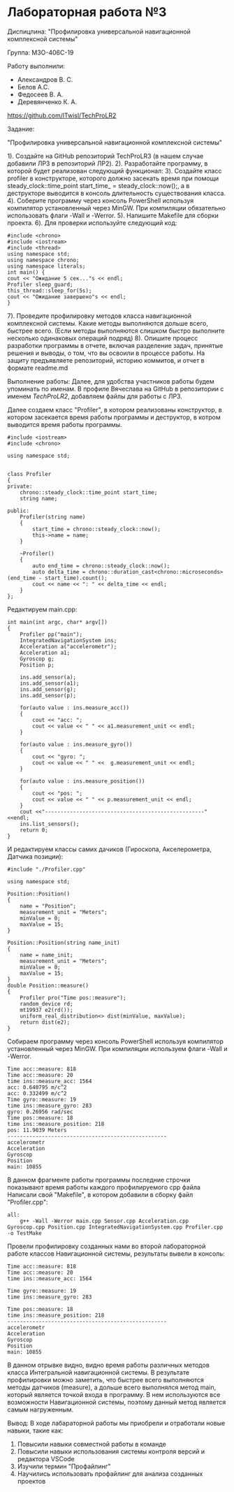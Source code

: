 # Лабораторная работа №3

Диспицлина: "Профилировка универсальной навигационной комплексной системы"

Группа:
М3О-406С-19

Работу выполнили:
- Александров В. С.
- Белов А.С.
- Федосеев В. А.
- Деревянченко К. А.

https://github.com/lTwisl/TechProLR2

Задание:

"Профилировка универсальной навигационной комплексной системы"

1). Создайте на GitHub репозиторий TechProLR3 (в нашем случае добавили ЛР3 в репозиторий ЛР2).
2). Разработайте программу, в которой будет реализован следующий функционал:
3). Создайте класс profiler в конструкторе, которого должно засекать время при помощи
steady_clock::time_point start_time_ = steady_clock::now();, а в деструкторе выводится в консоль длительность существования
класса.
4). Соберите программу через консоль PowerShell используя компилятор
установленный через MinGW. При компиляции обязательно
использовать флаги -Wall и -Werror.
5). Напишите Makefile для сборки проекта.
6). Для проверки используйте следующий код:
```
#include <chrono>
#include <iostream>
#include <thread>
using namespace std;
using namespace chrono;
using namespace literals;
int main() {
cout << "Ожидание 5 сек..."s << endl;
Profiler sleep_guard;
this_thread::sleep_for(5s);
cout << "Ожидание завершено"s << endl;
}
```

7). Проведите профилировку методов класса навигационной комплексной системы. Какие методы выполняются дольше всего, быстрее всего.
(Если методы выполняются слишком быстро выполните несколько одинаковых операций подряд)
8). Опишите процесс разработки программы в отчете, включая разделение задач, принятые решения и выводы, о том, что вы освоили в процессе
работы.
На защиту предъявляете репозиторий, историю коммитов, и отчет в формате
readme.md


Выполнение работы:
Далее, для удобства участников работы будем упоминать по именам. В профиле Вячеслава на GitHub в репозитории с именем *TechProLR2*, добавляем файлы для работы с ЛР3.

Далее создаем класс "Profiler", в котором реализованы конструктор, в котором засекается время работы программы и деструктор, в котром 
выводится время работы программы.
```
#include <iostream>
#include <chrono>

using namespace std;


class Profiler
{
private:
    chrono::steady_clock::time_point start_time;
    string name;

public:
    Profiler(string name)
    {
        start_time = chrono::steady_clock::now();
        this->name = name;
    }

    ~Profiler()
    {
        auto end_time = chrono::steady_clock::now();
        auto delta_time = chrono::duration_cast<chrono::microseconds>(end_time - start_time).count();
        cout << name << ": " << delta_time << endl;
    }
};
```
Редактируем main.cpp:
```
int main(int argc, char* argv[])
{
    Profiler pp("main");
    IntegratedNavigationSystem ins;
    Acceleration a("accelerometr");
    Acceleration a1;
    Gyroscop g;
    Position p;

    ins.add_sensor(a);
    ins.add_sensor(a1);
    ins.add_sensor(g);
    ins.add_sensor(p);

    for(auto value : ins.measure_acc())
    {
        cout << "acc: ";
        cout << value << " " << a1.measurement_unit << endl;
    }

    for(auto value : ins.measure_gyro())
    {
        cout << "gyro: ";
        cout << value << " " <<  g.measurement_unit << endl;
    }

    for(auto value : ins.measure_position())
    {
        cout << "pos: ";
        cout << value << " " << p.measurement_unit << endl;
    }
    cout <<"---------------------------------------------------"<<endl;
    ins.list_sensors();
    return 0;
}
```
И редактируем классы самих дачиков (Гироскопа,  Акселерометра, Датчика позиции):
```
#include "./Profiler.cpp"

using namespace std;

Position::Position()
{
    name = "Position";
    measurement_unit = "Meters";
    minValue = 0;
    maxValue = 15;
}

Position::Position(string name_init)
{
    name = name_init;
    measurement_unit = "Meters";
    minValue = 0;
    maxValue = 15;
}
double Position::measure()
{
    Profiler pro("Time pos::measure");
    random_device rd;
    mt19937 e2(rd());
    uniform_real_distribution<> dist(minValue, maxValue);
    return dist(e2);
}
```
Собираем программу через консоль PowerShell используя компилятор установленный через MinGW. При компиляции 
используем флаги -Wall и -Werror.
```
Time acc::measure: 818
Time acc::measure: 20
time ins::measure_acc: 1564
acc: 0.640795 m/c^2
acc: 0.332499 m/c^2
Time gyro::measure: 19
time ins::measure_gyro: 283
gyro: 0.26956 rad/sec
Time pos::measure: 18
time ins::measure_position: 218
pos: 11.9039 Meters
---------------------------------------------------
accelerometr
Acceleration
Gyroscop
Position
main: 10855
```
В данном фрагменте работы программы последние строчки показывают время работы каждого профилируемого cpp файла
Написали свой "Makefile", в котором добавили в сборку файл "Profiler.cpp":
```
all:
	g++ -Wall -Werror main.cpp Sensor.cpp Acceleration.cpp Gyroscop.cpp Position.cpp IntegratedNavigationSystem.cpp Profiler.cpp -o TestMake
```
Провели профилировку созданных нами во второй лабораторной работе классов Навигационной системы, результаты вывели в консоль:
```
Time acc::measure: 818
Time acc::measure: 20
time ins::measure_acc: 1564

Time gyro::measure: 19
time ins::measure_gyro: 283

Time pos::measure: 18
time ins::measure_position: 218
---------------------------------------------------
accelerometr
Acceleration
Gyroscop
Position
main: 10855
```
В данном отрывке видно, видно время работы различных методов класса Интегральной навигационной системы. В результате профилировки можно заметить, что быстрее всего выполняются методы датчиков (measure), а дольше всего выполнялся метод main, который является точкой входа в программу. В нем используются все возможности Навигационной системы, поэтому данный метод является самым нагруженным.

Вывод:
В ходе лабараторной работы мы приобрели и отработали новые навыки, такие как:
1. Повысили навыки совместной работы в команде 
2. Повысили навыки использования системы контроля версий и редактора VSCode
3. Изучили термин "Профайлинг"
4. Научились использовать профайлинг для анализа созданных проектов
